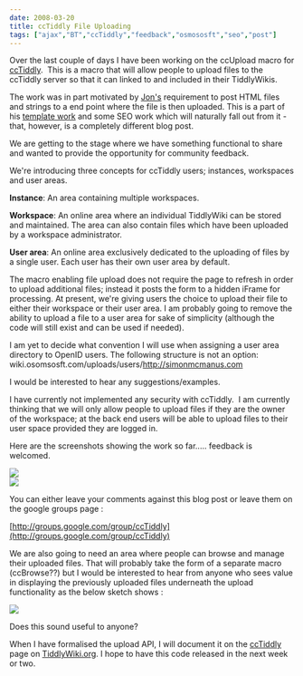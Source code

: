 ```yaml
---
date: 2008-03-20
title: ccTiddly File Uploading
tags: ["ajax","BT","ccTiddly","feedback","osmososft","seo","post"]
---
```

Over the last couple of days I have been working on the ccUpload macro for [ccTiddly](http://www.tiddlywiki.org/wiki/CcTiddly).  This is a macro that will allow people to upload files to the ccTiddly server so that it can linked to and included in their TiddlyWikis.  
  
The work was in part motivated by [Jon's](http://jaybyjayfresh.com/) requirement to post HTML files and strings to a end point where the file is then uploaded. This is a part of his [template work](http://jaybyjayfresh.com/2008/01/23/tiddlytemplating-using-tiddlywiki-to-create-webpages/) and some SEO work which will naturally fall out from it - that, however, is a completely different blog post.  
  
We are getting to the stage where we have something functional to share and wanted to provide the opportunity for community feedback.  
  
We're introducing three concepts for ccTiddly users; instances, workspaces and user areas.  
  
**Instance**: An area containing multiple workspaces.  
  
**Workspace**: An online area where an individual TiddlyWiki can be stored and maintained. The area can also contain files which have been uploaded by a workspace administrator.  
  
**User area**: An online area exclusively dedicated to the uploading of files by a single user. Each user has their own user area by default.  
  
The macro enabling file upload does not require the page to refresh in order to upload additional files; instead it posts the form to a hidden iFrame for processing. At present, we're giving users the choice to upload their file to either their workspace or their user area. I am probably going to remove the ability to upload a file to a user area for sake of simplicity (although the code will still exist and can be used if needed).  
  
I am yet to decide what convention I will use when assigning a user area directory to OpenID users. The following structure is not an option:  
wiki.osomsosft.com/uploads/users/http://simonmcmanus.com  
  
I would be interested to hear any suggestions/examples.  
  
I have currently not implemented any security with ccTiddly.  I am currently thinking that we will only allow people to upload files if they are the owner of the workspace; at the back end users will be able to upload files to their user space provided they are logged in.  
  
Here are the screenshots showing the work so far..... feedback is welcomed.  
  
![](https://farm3.static.flickr.com/2042/2347575468_de9c5a584e.jpg?v=0)  
![](https://farm3.static.flickr.com/2130/2346744603_3a3697567b.jpg?v=0)  
  
You can either leave your comments against this blog post or leave them on the google groups page :  
  
[http://groups.google.com/group/ccTiddly](http://groups.google.com/group/ccTiddly)  
  
We are also going to need an area where people can browse and manage their uploaded files. That will probably take the form of a separate macro (ccBrowse??) but I would be interested to hear from anyone who sees value in displaying the previously uploaded files underneath the upload functionality as the below sketch shows :  
  
![](https://farm3.static.flickr.com/2275/2346781123_dc056653bd.jpg?v=1206012805)  
  
Does this sound useful to anyone?  
  
When I have formalised the upload API, I will document it on the [ccTiddly](http://tiddlywiki.org/wiki/CcTiddly) page on [TiddlyWiki.org](http://tiddlywiki.org/). I hope to have this code released in the next week or two.

        